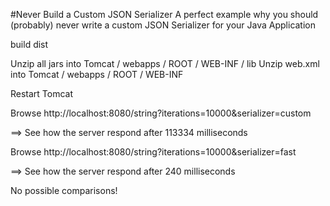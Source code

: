 #Never Build a Custom JSON Serializer
A perfect example why you should (probably) never write a custom JSON Serializer for your Java Application

build dist

Unzip all jars into Tomcat / webapps / ROOT / WEB-INF / lib
Unzip web.xml into Tomcat / webapps / ROOT / WEB-INF

Restart Tomcat

Browse http://localhost:8080/string?iterations=10000&serializer=custom

==> See how the server respond after 113334 milliseconds


Browse http://localhost:8080/string?iterations=10000&serializer=fast

==> See how the server respond after 240 milliseconds


No possible comparisons!